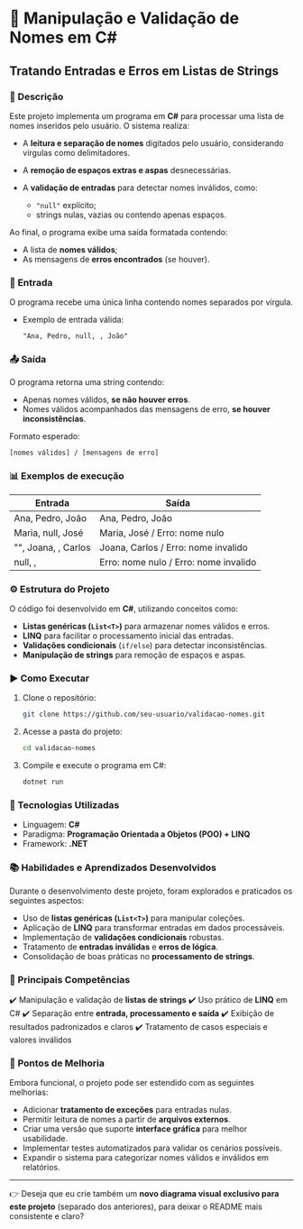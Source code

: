 # 📝 Manipulação e Validação de Nomes em C\#

## Tratando Entradas e Erros em Listas de Strings

### 📌 Descrição

Este projeto implementa um programa em **C#** para processar uma lista de nomes inseridos pelo usuário. O sistema realiza:

* A **leitura e separação de nomes** digitados pelo usuário, considerando vírgulas como delimitadores.
* A **remoção de espaços extras e aspas** desnecessárias.
* A **validação de entradas** para detectar nomes inválidos, como:

  * `"null"` explícito;
  * strings nulas, vazias ou contendo apenas espaços.

Ao final, o programa exibe uma saída formatada contendo:

* A lista de **nomes válidos**;
* As mensagens de **erros encontrados** (se houver).


### 📝 Entrada

O programa recebe uma única linha contendo nomes separados por vírgula.

* Exemplo de entrada válida:

  ```
  "Ana, Pedro, null, , João"
  ```


### 📤 Saída

O programa retorna uma string contendo:

* Apenas nomes válidos, **se não houver erros**.
* Nomes válidos acompanhados das mensagens de erro, **se houver inconsistências**.

Formato esperado:

```
[nomes válidos] / [mensagens de erro]
```


### 📊 Exemplos de execução

| Entrada               | Saída                                 |
| --------------------- | ------------------------------------- |
| Ana, Pedro, João      | Ana, Pedro, João                      |
| Maria, null, José     | Maria, José / Erro: nome nulo         |
| "", Joana,   , Carlos | Joana, Carlos / Erro: nome invalido   |
| null, ,               | Erro: nome nulo / Erro: nome invalido |



### ⚙️ Estrutura do Projeto

O código foi desenvolvido em **C#**, utilizando conceitos como:

* **Listas genéricas (`List<T>`)** para armazenar nomes válidos e erros.
* **LINQ** para facilitar o processamento inicial das entradas.
* **Validações condicionais** (`if/else`) para detectar inconsistências.
* **Manipulação de strings** para remoção de espaços e aspas.
  

### ▶️ Como Executar

1. Clone o repositório:

   ```bash
   git clone https://github.com/seu-usuario/validacao-nomes.git
   ```
2. Acesse a pasta do projeto:

   ```bash
   cd validacao-nomes
   ```
3. Compile e execute o programa em C#:

   ```bash
   dotnet run
   ```
   

### 🚀 Tecnologias Utilizadas

* Linguagem: **C#**
* Paradigma: **Programação Orientada a Objetos (POO) + LINQ**
* Framework: **.NET**


### 📚 Habilidades e Aprendizados Desenvolvidos

Durante o desenvolvimento deste projeto, foram explorados e praticados os seguintes aspectos:

* Uso de **listas genéricas (`List<T>`)** para manipular coleções.
* Aplicação de **LINQ** para transformar entradas em dados processáveis.
* Implementação de **validações condicionais** robustas.
* Tratamento de **entradas inválidas** e **erros de lógica**.
* Consolidação de boas práticas no **processamento de strings**.


### 📌 Principais Competências

✔️ Manipulação e validação de **listas de strings**
✔️ Uso prático de **LINQ** em C#
✔️ Separação entre **entrada, processamento e saída**
✔️ Exibição de resultados padronizados e claros
✔️ Tratamento de casos especiais e valores inválidos


### 🔧 Pontos de Melhoria

Embora funcional, o projeto pode ser estendido com as seguintes melhorias:

* Adicionar **tratamento de exceções** para entradas nulas.
* Permitir leitura de nomes a partir de **arquivos externos**.
* Criar uma versão que suporte **interface gráfica** para melhor usabilidade.
* Implementar testes automatizados para validar os cenários possíveis.
* Expandir o sistema para categorizar nomes válidos e inválidos em relatórios.

---

👉 Deseja que eu crie também um **novo diagrama visual exclusivo para este projeto** (separado dos anteriores), para deixar o README mais consistente e claro?
